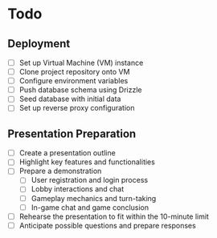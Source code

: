 # Todo

## **Deployment**

- [ ] Set up Virtual Machine (VM) instance
- [ ] Clone project repository onto VM
- [ ] Configure environment variables
- [ ] Push database schema using Drizzle
- [ ] Seed database with initial data
- [ ] Set up reverse proxy configuration

## **Presentation Preparation**

- [ ] Create a presentation outline
- [ ] Highlight key features and functionalities
- [ ] Prepare a demonstration
  - [ ] User registration and login process
  - [ ] Lobby interactions and chat
  - [ ] Gameplay mechanics and turn-taking
  - [ ] In-game chat and game conclusion
- [ ] Rehearse the presentation to fit within the 10-minute limit
- [ ] Anticipate possible questions and prepare responses
